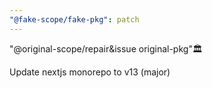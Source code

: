 ```yaml
---
"@fake-scope/fake-pkg": patch
---
```

"@original-scope/repair&issue original-pkg"🏛️

Update nextjs monorepo to v13 (major)
